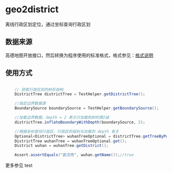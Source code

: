 # geo2district

离线行政区划定位，通过坐标查询行政区划

## 数据来源

高德地图开放接口，然后转换为程序使用的标准格式，格式参见：[格式说明](./doc)

## 使用方式

```java

    // 获取行政区划的树形结构
    DistrictTree districtTree = TestHelper.getDistrictTree();

    //指定边界数据源
    BoundarySource boundarySource = TestHelper.getBoundarySource();

    //加载边界数据，depth = 2 表示只加载到树的第2级
    districtTree.inflateBoundaryWithDepth(boundarySource, 2);

    //根据坐标查找行政区，行政区的级别与加载的 depth 有关
    Optional<DistrictTree> wuhanTreeOptional = districtTree.getTreeByPoint(new Point(114.305469, 30.593175));
    DistrictTree wuhanTree = wuhanTreeOptional.get();
    District wuhan = wuhanTree.getDistrict();

    Assert.assertEquals("武汉市", wuhan.getName());//true
```

更多参见 test